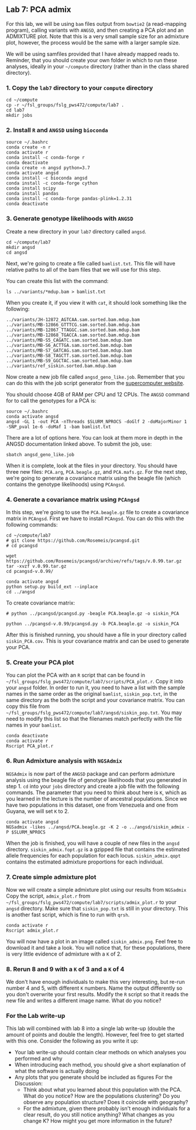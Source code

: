 ## Lab 7: PCA admix

For this lab, we will be using `bam` files output from `bowtie2` (a read-mapping program), calling variants with `ANGSD`, and then creating a PCA plot and an ADMIXTURE plot. Note that this is a very small sample size for an admixture plot, however, the process would be the same with a larger sample size.

We will be using samfiles provided that I have already mapped reads to. Reminder, that you should create your own folder in which to run these analyses, ideally in your `~/compute` directory (rather than in the class shared directory).

### 1. Copy the `lab7` directory to your `compute` directory
```
cd ~/compute
cp -r ~/fsl_groups/fslg_pws472/compute/lab7 .
cd lab7
mkdir jobs
```

### 2. Install `R` and `ANGSD` using `bioconda`

```
source ~/.bashrc
conda create -n r
conda activate r
conda install -c conda-forge r
conda deactivate
conda create -n angsd python=3.7
conda activate angsd
conda install -c bioconda angsd
conda install -c conda-forge cython
conda install scipy
conda install pandas
conda install -c conda-forge pandas-plink=1.2.31
conda deactivate
```

### 3. Generate genotype likelihoods with `ANGSD`
Create a new directory in your  `lab7`  directory called  `angsd`.

```
cd ~/compute/lab7
mkdir angsd
cd angsd
```
    
Next, we're going to create a file called  `bamlist.txt`. This file will have relative paths to all of the bam files that we will use for this step.
    
You can create this list with the command:
```
ls ../variants/*mdup.bam > bamlist.txt
```
When you create it, if you view it with `cat`, it should look something like the following:  
```
../variants/JH-12872_AGTCAA.sam.sorted.bam.mdup.bam
../variants/MB-12866_GTTTCG.sam.sorted.bam.mdup.bam
../variants/MB-12867_TTAGGC.sam.sorted.bam.mdup.bam
../variants/MB-12868_TGACCA.sam.sorted.bam.mdup.bam
../variants/MB-S5_CAGATC.sam.sorted.bam.mdup.bam
../variants/MB-S6_ACTTGA.sam.sorted.bam.mdup.bam
../variants/MB-S7_GATCAG.sam.sorted.bam.mdup.bam
../variants/MB-S8_TAGCTT.sam.sorted.bam.mdup.bam
../variants/MB-S9_GGCTAC.sam.sorted.bam.mdup.bam
../variants/ref_siskin.sorted.bam.mdup.bam
```
Now create a new job file called `angsd_geno_like.job`.
Remember that you can do this with the job script generator from the [supercomputer website](https://rc.byu.edu/documentation/slurm/script-generator).
    
You should choose 4GB of RAM per CPU and 12 CPUs. The  `ANGSD`  command for to call the genotypes for a PCA is:
```
source ~/.bashrc
conda activate angsd
angsd -GL 1 -out PCA -nThreads $SLURM_NPROCS -doGlf 2 -doMajorMinor 1 -SNP_pval 1e-6 -doMaf 1 -bam bamlist.txt
```
        
There are a lot of options here. You can look at them more in depth in the ANGSD documentation linked above.
To submit the job, use: 
```
sbatch angsd_geno_like.job
``` 
When it is complete, look at the files in your directory. You should have three new files:  `PCA.arg`,  `PCA.beagle.gz`, and  `PCA.mafs.gz`. For the next step, we're going to generate a covariance matrix using the beagle file (which contains the genotype likelihoods) using  `PCAngsd`.

### 4. Generate a covariance matrix using  `PCAngsd`

In this step, we're going to use the  `PCA.beagle.gz`  file to create a covariance matrix in  `PCAngsd`.
First we have to install `PCAngsd`. You can do this with the following commands:

```
cd ~/compute/lab7
# git clone https://github.com/Rosemeis/pcangsd.git
# cd pcangsd

wget https://github.com/Rosemeis/pcangsd/archive/refs/tags/v.0.99.tar.gz
tar -xvzf v.0.99.tar.gz
cd pcangsd-v.0.99/

conda activate angsd
python setup.py build_ext --inplace
cd ../angsd
```
To create covariance matrix:  

```
# python ../pcangsd/pcangsd.py -beagle PCA.beagle.gz -o siskin_PCA

python ../pcangsd-v.0.99/pcangsd.py -b PCA.beagle.gz -o siskin_PCA
```
After this is finished running, you should have a file in your directory called  `siskin_PCA.cov`. This is your covariance matrix and can be used to generate your PCA.

### 5. Create your PCA plot

You can plot the PCA with an  `R`  script that can be found in  `~/fsl_groups/fslg_pws472/compute/lab7/scripts/PCA_plot.r`. Copy it into your  `angsd`  folder. In order to run it, you need to have a list with the sample names in the same order as the original  `bamlist`,  `siskin_pop.txt`, in the same directory as the both the script and your covariance matrix. You can copy this file from  `~/fsl_groups/fslg_pws472/compute/lab7/angsd/siskin_pop.txt`. You may need to modify this list so that the filenames match perfectly with the file names in your `bamlist`. 
```
conda deactivate
conda activate r
Rscript PCA_plot.r
```
### 6. Run Admixture analysis with `NGSAdmix`

`NGSAdmix` is now part of the `ANGSD` package and can perform admixture analysis using the beagle file of genotype likelihoods that you generated in step 1. `cd` into your `jobs` directory and create a job file with the following commands. The parameter that you need to think about here is `K`, which as you learned in the lecture is the number of ancestral populations. Since we have two populations in this dataset, one from Venezuela and one from Guyana, we will set `K` to 2.
```
conda activate angsd
NGSadmix -likes ../angsd/PCA.beagle.gz -K 2 -o ../angsd/siskin_admix -P $SLURM_NPROCS
```
When the job is finished, you will have a couple of new files in the `angsd` directory. `siskin_admix.fopt.gz` is a gzipped file that contains the estimated allele frequencies for each population for each locus. `siskin_admix.qopt` contains the estimated admixture proportions for each individual.

### 7. Create simple admixture plot
Now we will create a simple admixture plot using our results from `NGSadmix`
Copy the script, `admix_plot.r` from `~/fsl_groups/fslg_pws472/compute/lab7/scripts/admix_plot.r` to your `angsd` directory.
Make sure that `siskin_pop.txt` is still in your directory. This is another fast script, which is fine to run with `qrsh`.
```
conda activate r
Rscript admix_plot.r
```
You will now have a plot in an image called `siskin_admix.png`. Feel free to download it and take a look. You will notice that, for these populations, there is very little evidence of admixture with a `K` of 2.

### 8. Rerun 8 and 9 with a `K` of 3 and a `K` of 4
We don't have enough individuals to make this very interesting, but re-run number 4 and 5, with different `K` numbers. Name the output differently so you don't overwrite your first results. Modify the `R` script so that it reads the new file and writes a different image name. What do you notice?

### For the Lab write-up
This lab will combined with lab 8 into a single lab write-up (double the amount of points and double the length). However, feel free to get started with this one. Consider the following as you write it up:
- Your lab write-up should contain clear methods on which analyses you performed and why
- When introducing each method, you should give a short explanation of what the software is actually doing
- Any plots that you generate should be included as figures
For the Discussion:
    + Think about what you learned about this population with the PCA. What do you notice? How are the populations clustering? Do you observe any population structure? Does it coincide with geography?
    + For the admixture, given there probably isn't enough individuals for a clear result, do you still notice anything? What changes as you change K? How might you get more information in the future?
